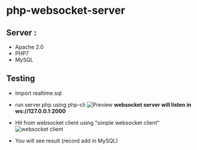 # php-websocket-server

## Server : 
* Apache 2.0
* PHP7
* MySQL

## Testing
* Import realtime.sql
* run server.php using php-cli 
  ![Preview](https://i.imgur.com/ovuBrjr.png)
  **websocket server will listen in ws://127.0.0.1:2000**
  
* Hit from websocket client using "simple websocket client"
 ![websocket client](https://i.imgur.com/LqlF3MU.png)
 
* You will see result (record add in MySQL)
  





